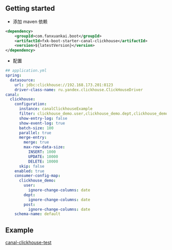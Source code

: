 ## Getting started

- 添加 maven 依赖
```xml
<dependency>
    <groupId>com.fanxuankai.boot</groupId>
    <artifactId>fxk-boot-starter-canal-clickhouse</artifactId>
    <version>${latestVersion}</version>
</dependency>
```
- 配置
```yml
## application.yml
spring:
  datasource:
    url: jdbc:clickhouse://192.168.173.201:8123
    driver-class-name: ru.yandex.clickhouse.ClickHouseDriver
canal:
  clickhouse:
    configuration:
      instance: canalClickhouseExample
      filter: clickhouse_demo.user,clickhouse_demo.dept,clickhouse_demo.post
      show-entry-log: false
      show-event-log: true
      batch-size: 100
      parallel: true
      merge-entry:
        merge: true
        max-row-data-size:
          INSERT: 1000
          UPDATE: 10000
          DELETE: 10000
      skip: false
    enabled: true
    consumer-config-map:
      clickhouse_demo:
        user:
          ignore-change-columns: date
        dept:
          ignore-change-columns: date
        post:
          ignore-change-columns: date
    schema-name: default
```

## Example
[canal-clickhouse-test](https://github.com/fanxuankai/fxk-boot/tree/main/fxk-boot-canal/fxk-boot-test-canal/fxk-boot-test-canal-clickhouse)